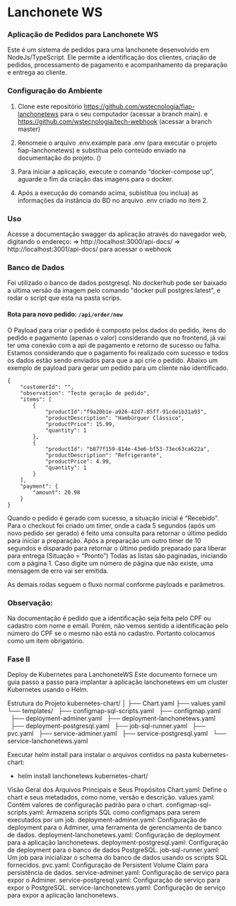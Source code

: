 # Lanchonete WS

### Aplicação de Pedidos para Lanchonete WS

Este é um sistema de pedidos para uma lanchonete desenvolvido em NodeJs/TypeScript. Ele permite a identificação dos clientes, criação de pedidos, processamento de pagamento e acompanhamento da preparação e entrega ao cliente.

### Configuração do Ambiente

1. Clone este repositório
   https://github.com/wstecnologia/fiap-lanchonetews para o seu computador (acessar a branch main).
   e https://github.com/wstecnologia/tech-webhook (acessar a branch master)

2. Renomeie o arquivo .env.example para .env (para executar o projeto fiap-lanchonetews) e substitua pelo conteúdo enviado na documentação do projeto. ()

3. Para iniciar a aplicação, execute o comando “docker-compose up”, aguarde o fim da criação das imagens para o docker.

4. Após a execução do comando acima, subistitua (ou inclua) as informações da instância do BD no arquivo .env criado no item 2.

### Uso

Acesse a documentação swagger da aplicação através do navegador web, digitando o endereço:
=> http://localhost:3000/api-docs/
=> http://localhost:3001/api-docs/ para acessar o webhook

### Banco de Dados

Foi utilizado o banco de dados postgresql. No dockerhub pode ser baixado a ultima versão da imagem pelo comando "docker pull postgres:latest", e rodar o script que esta na pasta scrips.

#### Rota para novo pedido: `/api/order/new`

O Payload para criar o pedido é composto pelos dados do pedido, itens do pedido e pagamento (apenas o valor) considerando que no frontend, já vai ter uma conexão com a api de pagamento e retorno de sucesso ou falha. Estamos considerando que o pagamento foi realizado com sucesso e todos os dados estão sendo enviados para que a api crie o pedido. Abaixo um exemplo de payload para gerar um pedido para um cliente não identificado.

```
{
    "customerId": "",
    "observation": "Teste geração de pedido",
    "items": [
        {
            "productId":"f9a20b1e-a926-42d7-85ff-91cde1b31a93",
            "productDescription": "Hambúrguer Clássico",
            "productPrice": 15.99,
            "quantity": 1
        },
        {
            "productId": "b877f159-814e-43e6-bf53-73ec63ca622a",
            "productDescription": "Refrigerante",
            "productPrice": 4.99,
            "quantity": 1
        }
    ],
    "payment": {
        "amount": 20.98
    }
}
```

Quando o pedido é gerado com sucesso, a situação inicial é “Recebido”. Para o checkout foi criado um timer, onde a cada 5 segundos (após um novo pedido ser gerado) é feito uma consulta para retornar o último pedido para iniciar a preparação.
Após a preparação um outro timer de 10 segundos e disparado para retornar o último pedido preparado para liberar para entrega (Situação = “Pronto”)
Todas as listas são paginadas, iniciando com a página 1. Caso digite um número de página que não existe, uma mensagem de erro vai ser emitida.

As demais rodas seguem o fluxo normal conforme payloads e parâmetros.

### Observação:

Na documentação é pedido que a identificação seja feita pelo CPF ou cadastro com nome e email. Porém, não vemos sentido a identificação pelo número do CPF se o mesmo não está no cadastro. Portanto colocamos como um item obrigatório.

### Fase II

Deploy de Kubernetes para LanchoneteWS
Este documento fornece um guia passo a passo para implantar a aplicação lanchonetews em um cluster Kubernetes usando o Helm.

Estrutura do Projeto
kubernetes-chart/
│
├── Chart.yaml
├── values.yaml
└── templates/
  ├── configmap-sql-scripts.yaml
  ├── configmap.yaml
  ├── deployment-adminer.yaml
  ├── deployment-lanchonetews.yaml
  ├── deployment-postgresql.yaml
  ├── job-sql-runner.yaml
  ├── pvc.yaml
  ├── service-adminer.yaml
  ├── service-postgresql.yaml
  └── service-lanchonetews.yaml

Executar helm install para instalar o arquivos contidos na pasta kubernetes-chart:

- helm install lanchonetews kubernetes-chart/

Visão Geral dos Arquivos Principais e Seus Propósitos
Chart.yaml: Define o chart e seus metadados, como nome, versão e descrição.
values.yaml: Contém valores de configuração padrão para o chart.
configmap-sql-scripts.yaml: Armazena scripts SQL como configmaps para serem executados por um job.
deployment-adminer.yaml: Configuração de deployment para o Adminer, uma ferramenta de gerenciamento de banco de dados.
deployment-lanchonetews.yaml: Configuração de deployment para a aplicação lanchonetews.
deployment-postgresql.yaml: Configuração de deployment para o banco de dados PostgreSQL.
job-sql-runner.yaml: Um job para inicializar o schema do banco de dados usando os scripts SQL fornecidos.
pvc.yaml: Configuração de Persistent Volume Claim para persistência de dados.
service-adminer.yaml: Configuração de serviço para expor o Adminer.
service-postgresql.yaml: Configuração de serviço para expor o PostgreSQL.
service-lanchonetews.yaml: Configuração de serviço para expor a aplicação lanchonetews.
